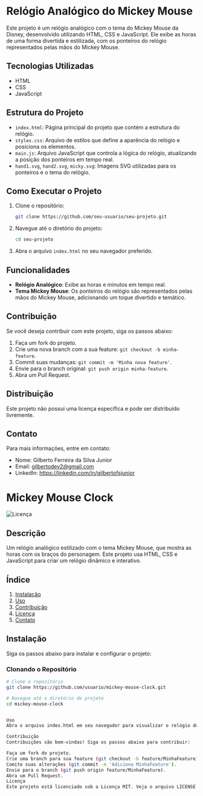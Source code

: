 # Relógio Analógico do Mickey Mouse

Este projeto é um relógio analógico com o tema do Mickey Mouse da Disney, desenvolvido utilizando HTML, CSS e JavaScript. Ele exibe as horas de uma forma divertida e estilizada, com os ponteiros do relógio representados pelas mãos do Mickey Mouse.

## Tecnologias Utilizadas

- HTML
- CSS
- JavaScript

## Estrutura do Projeto

- `index.html`: Página principal do projeto que contém a estrutura do relógio.
- `styles.css`: Arquivo de estilos que define a aparência do relógio e posiciona os elementos.
- `main.js`: Arquivo JavaScript que controla a lógica do relógio, atualizando a posição dos ponteiros em tempo real.
- `hand1.svg`, `hand2.svg`, `micky.svg`: Imagens SVG utilizadas para os ponteiros e o tema do relógio.

## Como Executar o Projeto

1. Clone o repositório:
    ```bash
    git clone https://github.com/seu-usuario/seu-projeto.git
    ```
2. Navegue até o diretório do projeto:
    ```bash
    cd seu-projeto
    ```
3. Abra o arquivo `index.html` no seu navegador preferido.

## Funcionalidades

- **Relógio Analógico**: Exibe as horas e minutos em tempo real.
- **Tema Mickey Mouse**: Os ponteiros do relógio são representados pelas mãos do Mickey Mouse, adicionando um toque divertido e temático.

## Contribuição

Se você deseja contribuir com este projeto, siga os passos abaixo:

1. Faça um fork do projeto.
2. Crie uma nova branch com a sua feature: `git checkout -b minha-feature`.
3. Commit suas mudanças: `git commit -m 'Minha nova feature'`.
4. Envie para o branch original: `git push origin minha-feature`.
5. Abra um Pull Request.

## Distribuição

Este projeto não possui uma licença específica e pode ser distribuído livremente.


## Contato

Para mais informações, entre em contato:
- Nome: Gilberto Ferreira da Silva Junior
- Email: gilbertodev2@gmail.com
- LinkedIn: https://linkedin.com/in/gilbertofsjunior

# Mickey Mouse Clock

![Licença](https://img.shields.io/badge/licença-MIT-blue.svg)

## Descrição
Um relógio analógico estilizado com o tema Mickey Mouse, que mostra as horas com os braços do personagem. Este projeto usa HTML, CSS e JavaScript para criar um relógio dinâmico e interativo.

## Índice
1. [Instalação](#instalação)
2. [Uso](#uso)
3. [Contribuição](#contribuição)
4. [Licença](#licença)
5. [Contato](#contato)

## Instalação
Siga os passos abaixo para instalar e configurar o projeto:

### Clonando o Repositório

```bash
# Clone o repositório
git clone https://github.com/usuario/mickey-mouse-clock.git

# Navegue até o diretório do projeto
cd mickey-mouse-clock


Uso
Abra o arquivo index.html em seu navegador para visualizar o relógio do Mickey Mouse em funcionamento.

Contribuição
Contribuições são bem-vindas! Siga os passos abaixo para contribuir:

Faça um fork do projeto.
Crie uma branch para sua feature (git checkout -b feature/MinhaFeature).
Comite suas alterações (git commit -m 'Adiciona MinhaFeature').
Envie para o branch (git push origin feature/MinhaFeature).
Abra um Pull Request.
Licença
Este projeto está licenciado sob a Licença MIT. Veja o arquivo LICENSE para mais detalhes.


